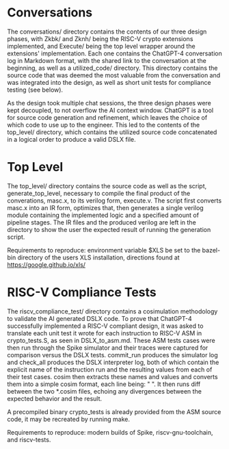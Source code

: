 # Conversations

The conversations/ directory contains the contents of our three design phases, with Zkbk/ and Zknh/ being the RISC-V crypto extensions implemented, and Execute/ being the top level wrapper around the extensions' implementation. Each one contains the ChatGPT-4 conversation log in Markdown format, with the shared link to the conversation at the beginning, as well as a utilized_code/ directory. This directory contains the source code that was deemed the most valuable from the conversation and was integrated into the design, as well as short unit tests for compliance testing (see below).

As the design took multiple chat sessions, the three design phases were kept decoupled, to not overflow the AI context window. ChatGPT is a tool for source code generation and refinement, which leaves the choice of which code to use up to the engineer. This led to the contents of the top_level/ directory, which contains the utilized source code concatenated in a logical order to produce a valid DSLX file.

# Top Level

The top_level/ directory contains the source code as well as the script, generate_top_level, necessary to compile the final product of the converations, masc.x, to its verilog form, execute.v. The script first converts masc.x into an IR form, optimizes that, then generates a single verilog module containing the implemented logic and a specified amount of pipeline stages. The IR files and the produced verilog are left in the directory to show the user the expected result of running the generation script.

Requirements to reproduce: environment variable $XLS be set to the bazel-bin directory of the users XLS installation, directions found at https://google.github.io/xls/

# RISC-V Compliance Tests

The riscv_compliance_test/ directory contains a cosimulation methodology to validate the AI generated DSLX code. To prove that ChatGPT-4 successfully implemented a RISC-V compliant design, it was asked to translate each unit test it wrote for each instruction to RISC-V ASM in crypto_tests.S, as seen in DSLX_to_asm.md. These ASM tests cases were then run through the Spike simulator and their traces were captured for comparison versus the DSLX tests. commit_run produces the simulator log and check_all produces the DSLX interpreter log, both of which contain the explicit name of the instruction run and the resulting values from each of their test cases. cosim then extracts these names and values and converts them into a simple cosim format, each line being: " <name of instruction> <value produced>". It then runs diff between the two *.cosim files, echoing any divergences between the expected behavior and the result.

A precompiled binary crypto_tests is already provided from the ASM source code, it may be recreated by running make.

Requirements to reproduce: modern builds of Spike, riscv-gnu-toolchain, and riscv-tests.
